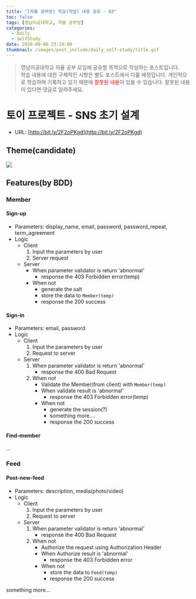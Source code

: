 ```yaml
---
title: "[자율 공부방] 학습(작업) 내용 공유 - 03"
toc: false
tags: [영남이공대학교, 자율 공부방]
categories:
  - Daily
  - SelfStudy
date: 2020-09-06 23:10:00
thumbnail: /images/post_include/daily_self-study/title.gif
---
```

> 영남이공대학교 자율 공부 모임에 공유할 목적으로 작성하는 포스트입니다.  
> 학습 내용에 대한 구체적인 사항은 별도 포스트에서 다룰 예정입니다.
> 개인적으로 학습하며 기록하고 있기 때문에 <font color='red'>잘못된 내용</font>이 있을 수 있습니다. 잘못된 내용이 있다면 댓글로 알려주세요.  

# 토이 프로젝트 - SNS 초기 설계
* URL: [http://bit.ly/2F2oPKgd](http://bit.ly/2F2oPKgd)
## Theme(candidate)
![](https://i.imgur.com/DGLvkQx.png)

## Features(by BDD)
### Member
#### Sign-up
* Parameters: display_name, email, password, password_repeat, term_agreement
* Logic
    * Client
        1. Input the parameters by user
        2. Server request
    * Server
        * When parameter validator is return 'abnormal'
            * response the 403 Forbidden error(temp)
        * When not
            * generate the salt
            * store the data to `Member(temp)`
            * response the 200 success

#### Sign-in
* Parameters: email, password
* Logic
    * Client
        1. Input the parameters by user
        2. Request to server
    * Server
        1. When parameter validator is return 'abnormal' 
            * response the 400 Bad Request
        2. When not
            * Validate the Member(from client) with `Member(temp)`
            * When validate result is 'abnormal'
                * response the 403 Forbidden error(temp)
            * When not
                * generate the session(?)
                * something more....
                * response the 200 success
#### Find-member
...

### Feed
#### Post-new-feed
* Parameters: description, media(photo/video)
* Logic
    * Client
        1. Input the parameters by user
        2. Request to server
    * Server
        1. When parameter validator is return 'abnormal' 
            * response the 400 Bad Request
        2. When not
            * Authorize the request using Authorization Header
            * When Authorize result is 'abnormal'
                * response the 403 Forbidden error
            * When not
                * store the data to `Feed(temp)`
                * response the 200 success


something more...